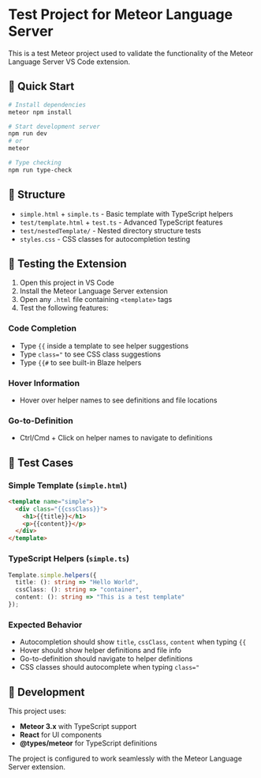 # Test Project for Meteor Language Server

This is a test Meteor project used to validate the functionality of the Meteor Language Server VS Code extension.

## 🚀 Quick Start

```bash
# Install dependencies
meteor npm install

# Start development server
npm run dev
# or
meteor

# Type checking
npm run type-check
```

## 📁 Structure

- `simple.html` + `simple.ts` - Basic template with TypeScript helpers
- `test/template.html` + `test.ts` - Advanced TypeScript features
- `test/nestedTemplate/` - Nested directory structure tests
- `styles.css` - CSS classes for autocompletion testing

## 🧪 Testing the Extension

1. Open this project in VS Code
2. Install the Meteor Language Server extension
3. Open any `.html` file containing `<template>` tags
4. Test the following features:

### Code Completion
- Type `{{` inside a template to see helper suggestions
- Type `class="` to see CSS class suggestions
- Type `{{#` to see built-in Blaze helpers

### Hover Information
- Hover over helper names to see definitions and file locations

### Go-to-Definition
- Ctrl/Cmd + Click on helper names to navigate to definitions

## 📝 Test Cases

### Simple Template (`simple.html`)
```html
<template name="simple">
  <div class="{{cssClass}}">
    <h1>{{title}}</h1>
    <p>{{content}}</p>
  </div>
</template>
```

### TypeScript Helpers (`simple.ts`)
```typescript
Template.simple.helpers({
  title: (): string => "Hello World",
  cssClass: (): string => "container",
  content: (): string => "This is a test template"
});
```

### Expected Behavior
- Autocompletion should show `title`, `cssClass`, `content` when typing `{{`
- Hover should show helper definitions and file info
- Go-to-definition should navigate to helper definitions
- CSS classes should autocomplete when typing `class="`

## 🔧 Development

This project uses:
- **Meteor 3.x** with TypeScript support
- **React** for UI components
- **@types/meteor** for TypeScript definitions

The project is configured to work seamlessly with the Meteor Language Server extension.
